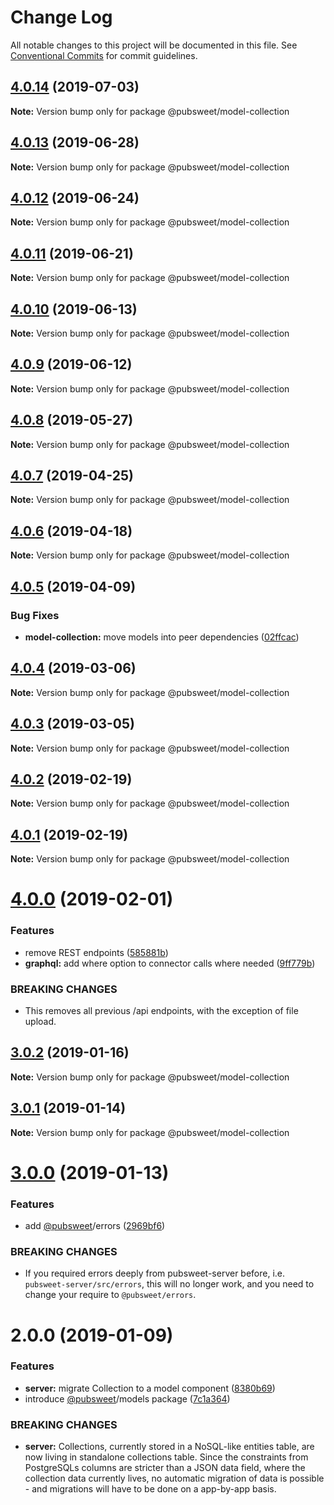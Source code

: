 # Change Log

All notable changes to this project will be documented in this file.
See [Conventional Commits](https://conventionalcommits.org) for commit guidelines.

## [4.0.14](https://gitlab.coko.foundation/pubsweet/pubsweet/compare/@pubsweet/model-collection@4.0.13...@pubsweet/model-collection@4.0.14) (2019-07-03)

**Note:** Version bump only for package @pubsweet/model-collection





## [4.0.13](https://gitlab.coko.foundation/pubsweet/pubsweet/compare/@pubsweet/model-collection@4.0.12...@pubsweet/model-collection@4.0.13) (2019-06-28)

**Note:** Version bump only for package @pubsweet/model-collection





## [4.0.12](https://gitlab.coko.foundation/pubsweet/pubsweet/compare/@pubsweet/model-collection@4.0.11...@pubsweet/model-collection@4.0.12) (2019-06-24)

**Note:** Version bump only for package @pubsweet/model-collection





## [4.0.11](https://gitlab.coko.foundation/pubsweet/pubsweet/compare/@pubsweet/model-collection@4.0.10...@pubsweet/model-collection@4.0.11) (2019-06-21)

**Note:** Version bump only for package @pubsweet/model-collection





## [4.0.10](https://gitlab.coko.foundation/pubsweet/pubsweet/compare/@pubsweet/model-collection@4.0.9...@pubsweet/model-collection@4.0.10) (2019-06-13)

**Note:** Version bump only for package @pubsweet/model-collection





## [4.0.9](https://gitlab.coko.foundation/pubsweet/pubsweet/compare/@pubsweet/model-collection@4.0.8...@pubsweet/model-collection@4.0.9) (2019-06-12)

**Note:** Version bump only for package @pubsweet/model-collection





## [4.0.8](https://gitlab.coko.foundation/pubsweet/pubsweet/compare/@pubsweet/model-collection@4.0.7...@pubsweet/model-collection@4.0.8) (2019-05-27)

**Note:** Version bump only for package @pubsweet/model-collection





## [4.0.7](https://gitlab.coko.foundation/pubsweet/pubsweet/compare/@pubsweet/model-collection@4.0.6...@pubsweet/model-collection@4.0.7) (2019-04-25)

**Note:** Version bump only for package @pubsweet/model-collection





## [4.0.6](https://gitlab.coko.foundation/pubsweet/pubsweet/compare/@pubsweet/model-collection@4.0.5...@pubsweet/model-collection@4.0.6) (2019-04-18)

**Note:** Version bump only for package @pubsweet/model-collection





## [4.0.5](https://gitlab.coko.foundation/pubsweet/pubsweet/compare/@pubsweet/model-collection@4.0.4...@pubsweet/model-collection@4.0.5) (2019-04-09)


### Bug Fixes

* **model-collection:** move models into peer dependencies ([02ffcac](https://gitlab.coko.foundation/pubsweet/pubsweet/commit/02ffcac))





## [4.0.4](https://gitlab.coko.foundation/pubsweet/pubsweet/compare/@pubsweet/model-collection@4.0.3...@pubsweet/model-collection@4.0.4) (2019-03-06)

**Note:** Version bump only for package @pubsweet/model-collection





## [4.0.3](https://gitlab.coko.foundation/pubsweet/pubsweet/compare/@pubsweet/model-collection@4.0.2...@pubsweet/model-collection@4.0.3) (2019-03-05)

**Note:** Version bump only for package @pubsweet/model-collection





## [4.0.2](https://gitlab.coko.foundation/pubsweet/pubsweet/compare/@pubsweet/model-collection@4.0.1...@pubsweet/model-collection@4.0.2) (2019-02-19)

**Note:** Version bump only for package @pubsweet/model-collection





## [4.0.1](https://gitlab.coko.foundation/pubsweet/pubsweet/compare/@pubsweet/model-collection@4.0.0...@pubsweet/model-collection@4.0.1) (2019-02-19)

**Note:** Version bump only for package @pubsweet/model-collection





# [4.0.0](https://gitlab.coko.foundation/pubsweet/pubsweet/compare/@pubsweet/model-collection@3.0.2...@pubsweet/model-collection@4.0.0) (2019-02-01)


### Features

* remove REST endpoints ([585881b](https://gitlab.coko.foundation/pubsweet/pubsweet/commit/585881b))
* **graphql:** add where option to connector calls where needed ([9ff779b](https://gitlab.coko.foundation/pubsweet/pubsweet/commit/9ff779b))


### BREAKING CHANGES

* This removes all previous /api endpoints, with the exception of file upload.





## [3.0.2](https://gitlab.coko.foundation/pubsweet/pubsweet/compare/@pubsweet/model-collection@3.0.1...@pubsweet/model-collection@3.0.2) (2019-01-16)

**Note:** Version bump only for package @pubsweet/model-collection





## [3.0.1](https://gitlab.coko.foundation/pubsweet/pubsweet/compare/@pubsweet/model-collection@3.0.0...@pubsweet/model-collection@3.0.1) (2019-01-14)

**Note:** Version bump only for package @pubsweet/model-collection





# [3.0.0](https://gitlab.coko.foundation/pubsweet/pubsweet/compare/@pubsweet/model-collection@2.0.0...@pubsweet/model-collection@3.0.0) (2019-01-13)


### Features

* add [@pubsweet](https://gitlab.coko.foundation/pubsweet)/errors ([2969bf6](https://gitlab.coko.foundation/pubsweet/pubsweet/commit/2969bf6))


### BREAKING CHANGES

* If you required errors deeply from pubsweet-server before, i.e.
`pubsweet-server/src/errors`, this will no longer work, and you need to change your require to
`@pubsweet/errors`.





# 2.0.0 (2019-01-09)


### Features

* **server:** migrate Collection to a model component ([8380b69](https://gitlab.coko.foundation/pubsweet/pubsweet/commit/8380b69))
* introduce [@pubsweet](https://gitlab.coko.foundation/pubsweet)/models package ([7c1a364](https://gitlab.coko.foundation/pubsweet/pubsweet/commit/7c1a364))


### BREAKING CHANGES

* **server:** Collections, currently stored in a NoSQL-like entities table, are now living in
standalone collections table. Since the constraints from PostgreSQLs columns are stricter than a
JSON data field, where the collection data currently lives, no automatic migration of data is
possible - and migrations will have to be done on a app-by-app basis.
